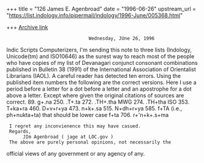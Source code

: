 +++
title = "126 James E. Agenbroad"
date = "1996-06-26"
upstream_url = "https://list.indology.info/pipermail/indology/1996-June/005368.html"

+++
[Archive link](https://list.indology.info/pipermail/indology/1996-June/005368.html)

                                  Wednesday, JUne 26, 1996
Indic Scripts Computerizers,
     I'm sending this note to three lists (Indology, Unicode(tm) and
ISO10646) as the surest way to reach most of the people who have
copies of my list of Devanagari conjunct consonant combinations
published in Bulletin 38 (1991) of the International Association of
Orientalist Librarians (IAOL).  A careful reader has detected ten 
errors.  Using the published item numbers the following are the
correct versions.  Here I use a period before a letter for a dot
before a letter and an apostrophe for a dot above a letter.  Except
where given the original citations of sources are correct.
     89. g+.na
    250. .T+.ta
    272. .TH+.tha  MWG
    274. .TH+tha  ISO
    353. T+ka+ra
    460. D+v+r+ya
    473. n+k+.sa
    515. N+dh+r+ya
    585. f+TA (i.e., ph+nukta+ta)
          that should be lower case f+ta
    706. r+'n+k+.s+ma

     I regret any inconvienence this may have casued.
     Regards,
          JIm Agenbroad ( jage at LOC.gov )
     The above are purely personal opinions, not necessarily the
official views of any government or any agency of any.




